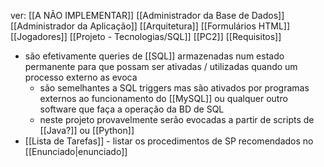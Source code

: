ver: 
	[[A NÃO IMPLEMENTAR]]
	[[Administrador da Base de Dados]]
	[[Administrador da Aplicação]]
	[[Arquitetura]]
	[[Formulários HTML]]
	[[Jogadores]]
	[[Projeto - Tecnologias/SQL]]
	[[PC2]]
	[[Requisitos]]

- são efetivamente queries de [[SQL]] armazenadas num estado permanente para que possam ser ativadas / utilizadas quando um processo externo as evoca
	- são semelhantes a SQL triggers mas são ativados por programas externos ao funcionamento do [[MySQL]] ou qualquer outro software que faça a operação da BD de SQL
	- neste projeto provavelmente serão evocadas a partir de scripts de [[Java?]] ou [[Python]]
- [[Lista de Tarefas]] - listar os procedimentos de SP recomendados no [[Enunciado|enunciado]]
